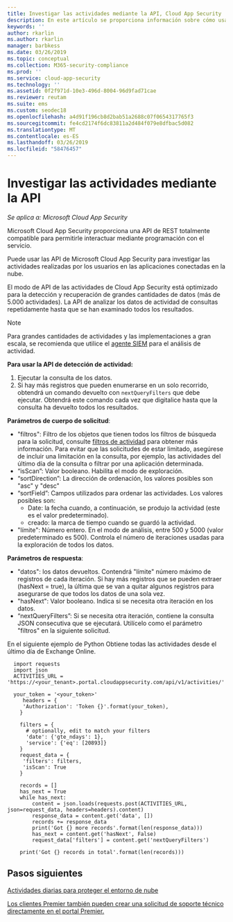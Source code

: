 ```yaml
---
title: Investigar las actividades mediante la API, Cloud App Security | Microsoft Docs
description: En este artículo se proporciona información sobre cómo usar la API para investigar la actividad del usuario en Cloud App Security.
keywords: ''
author: rkarlin
ms.author: rkarlin
manager: barbkess
ms.date: 03/26/2019
ms.topic: conceptual
ms.collection: M365-security-compliance
ms.prod: ''
ms.service: cloud-app-security
ms.technology: ''
ms.assetid: 0f2f971d-10e3-496d-8004-96d9fad71cae
ms.reviewer: reutam
ms.suite: ems
ms.custom: seodec18
ms.openlocfilehash: a4d91f196cb8d2bab51a2688c07f0654317765f3
ms.sourcegitcommit: fe4cd2174f6dc83811a2d484f079e8dfbac5d082
ms.translationtype: MT
ms.contentlocale: es-ES
ms.lasthandoff: 03/26/2019
ms.locfileid: "58476457"
---
```

# <a name="investigate-activities-using-the-api"></a>Investigar las actividades mediante la API

*Se aplica a: Microsoft Cloud App Security*

Microsoft Cloud App Security proporciona una API de REST totalmente compatible para permitirle interactuar mediante programación con el servicio.

Puede usar las API de Microsoft Cloud App Security para investigar las actividades realizadas por los usuarios en las aplicaciones conectadas en la nube. 

El modo de API de las actividades de Cloud App Security está optimizado para la detección y recuperación de grandes cantidades de datos (más de 5.000 actividades). La API de analizar los datos de actividad de consultas repetidamente hasta que se han examinado todos los resultados. 

> [!NOTE] 
> Para grandes cantidades de actividades y las implementaciones a gran escala, se recomienda que utilice el [agente SIEM](siem.md) para el análisis de actividad.

**Para usar la API de detección de actividad:**

1. Ejecutar la consulta de los datos.
1. Si hay más registros que pueden enumerarse en un solo recorrido, obtendrá un comando devuelto con `nextQueryFilters` que debe ejecutar. Obtendrá este comando cada vez que digitalice hasta que la consulta ha devuelto todos los resultados.
 
 
**Parámetros de cuerpo de solicitud**:
- "filtros": Filtro de los objetos que tienen todos los filtros de búsqueda para la solicitud, consulte [filtros de actividad](activity-filters.md) para obtener más información. Para evitar que las solicitudes de estar limitado, asegúrese de incluir una limitación en la consulta, por ejemplo, las actividades del último día de la consulta o filtrar por una aplicación determinada.
- “isScan”: Valor booleano. Habilita el modo de exploración.
- “sortDirection”: La dirección de ordenación, los valores posibles son "asc" y "desc" 
- “sortField”: Campos utilizados para ordenar las actividades. Los valores posibles son: 
    - Date: la fecha cuando, a continuación, se produjo la actividad (este es el valor predeterminado).
    - creado: la marca de tiempo cuando se guardó la actividad.
- "límite": Número entero. En el modo de análisis, entre 500 y 5000 (valor predeterminado es 500). Controla el número de iteraciones usadas para la exploración de todos los datos. 

**Parámetros de respuesta**:
- "datos": los datos devueltos. Contendrá "límite" número máximo de registros de cada iteración. Si hay más registros que se pueden extraer (hasNext = true), la última que se van a quitar algunos registros para asegurarse de que todos los datos de una sola vez.
- "hasNext": Valor booleano. Indica si se necesita otra iteración en los datos.
- “nextQueryFilters”: Si se necesita otra iteración, contiene la consulta JSON consecutiva que se ejecutará. Utilícelo como el parámetro "filtros" en la siguiente solicitud.

En el siguiente ejemplo de Python Obtiene todas las actividades desde el último día de Exchange Online.

      import requests
      import json
      ACTIVITIES_URL = 'https://<your_tenant>.portal.cloudappsecurity.com/api/v1/activities/'
    
      your_token = '<your_token>'
         headers = {
         'Authorization': 'Token {}'.format(your_token),
        }
    
        filters = {
          # optionally, edit to match your filters
          'date': {'gte_ndays': 1},
          'service': {'eq': [20893]}
        }
        request_data = {
         'filters': filters,
         'isScan': True
        }
        
        records = []
        has_next = True
        while has_next:
            content = json.loads(requests.post(ACTIVITIES_URL, json=request_data, headers=headers).content)
            response_data = content.get('data', [])
            records += response_data
            print('Got {} more records'.format(len(response_data)))
            has_next = content.get('hasNext', False)
            request_data['filters'] = content.get('nextQueryFilters')
        
        print('Got {} records in total'.format(len(records)))
        
 
## <a name="next-steps"></a>Pasos siguientes
[Actividades diarias para proteger el entorno de nube](daily-activities-to-protect-your-cloud-environment.md)   

[Los clientes Premier también pueden crear una solicitud de soporte técnico directamente en el portal Premier.](https://premier.microsoft.com/)  
  
